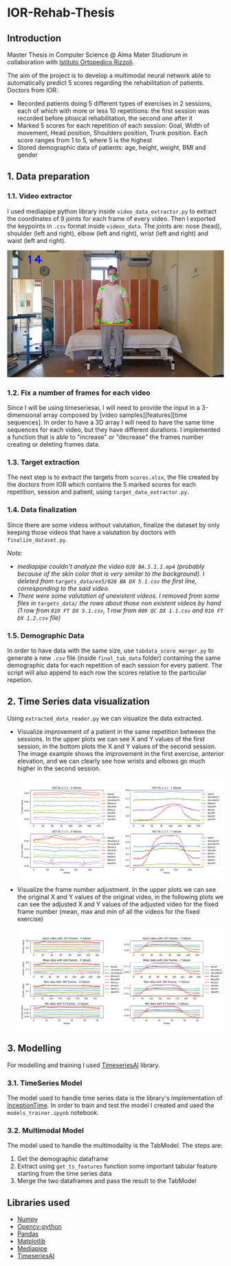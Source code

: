 # IOR-Rehab-Thesis
## Introduction
Master Thesis in Computer Science @ Alma Mater Studiorum in collaboration with [Istituto Ortopedico Rizzoli](https://www.ior.it/).

The aim of the project is to develop a multimodal neural network able to automatically predict 5 scores regarding the rehabilitation of patients. Doctors from IOR:
* Recorded patients doing 5 different types of exercises in 2 sessions, each of which with more or less 10 repetitions: the first session was recorded before phisical rehabilitation, the second one after it
* Marked 5 scores for each repetition of each session: Goal, Width of movement, Head position, Shoulders position, Trunk position. Each score ranges from 1 to 5, where 5 is the highest
* Stored demographic data of patients: age, height, weight, BMI and gender

## 1. Data preparation
### 1.1. Video extractor
I used mediapipe python library inside `video_data_extractor.py` to extract the coordinates of 9 joints for each frame of every video. Then I exported the keypoints in `.csv` format inside `videos_data`. The joints are: nose (head), shoulder (left and right), elbow (left and right), wrist (left and right) and waist (left and right).

<img src="images/tracked_keypoints.png">

### 1.2. Fix a number of frames for each video
Since I will be using timeseriesai, I will need to provide the input in a 3-dimensional array composed by [video samples][features][time sequences]. In order to have a 3D array I will need to have the same time sequences for each video, but they have different durations. I implemented a function that is able to "increase" or "decrease" the frames number creating or deleting frames data.

### 1.3. Target extraction
The next step is to extract the targets from `scores.xlsx`, the file created by the doctors from IOR which contains the 5 marked scores for each repetition, session and patient, using `target_data_extractor.py`.

### 1.4. Data finalization
Since there are some videos without valutation, finalize the dataset by only keeping those videos that have a valutation by doctors with `finalize_dataset.py`.

*Note:* 
* *mediapipe couldn't analyze the video `028 BA.5.1.1.mp4` (probably because of the skin color that is very similar to the background). I deleted from `targets_data/ex5/028 BA DX 5.1.csv` the first line, corresponding to the said video.*
* *There were some valutation of unexistent videos. I removed from some files in `targets_data/` the rows about those non existent videos by hand (1 row from `010 FT DX 5.1.csv`, 1 row from `009 QC DX 1.1.csv` and `010 FT DX 1.2.csv` file)*

### 1.5. Demographic Data
In order to have data with the same size, use `tabdata_score_merger.py` to generate a new `.csv` file (inside `final_tab_data` folder) containing the same demographic data for each repetition of each session for every patient. The script will also append to each row the scores relative to the particular repetion.

## 2. Time Series data visualization
Using `extracted_data_reader.py` we can visualize the data extracted.
* Visualize improvement of a patient in the same repetition between the sessions. In the upper plots we can see X and Y values of the first session, in the bottom plots the X and Y values of the second session. The image example shows the improvement in the first exercise, anterior elevation, and we can clearly see how wrists and elbows go much higher in the second session.  
    <p style="align:center">
    <img src="images/improv.png">
    </p>
* Visualize the frame number adjustment. In the upper plots we can see the original X and Y values of the original video, in the following plots we can see the adjusted X and Y values of the adjusted video for the fixed frame number (mean, max and min of all the videos for the fixed exercise)
    <p style="align:center">
    <img src="images/ex1-adjust.png">
    </p>

## 3. Modelling
For modelling and training I used [TimeseriesAI](https://timeseriesai.github.io/tsai/) library.
### 3.1. TimeSeries Model
The model used to handle time series data is the library's implementation of [InceptionTime](https://link.springer.com/article/10.1007/s10618-020-00710-y). In order to train and test the model I created and used the `models_trainer.ipynb` notebook.
### 3.2. Multimodal Model
The model used to handle the multimodality is the TabModel. The steps are:
1. Get the demographic dataframe
2. Extract using `get_ts_features` function some important tabular feature starting from the time series data
3. Merge the two dataframes and pass the result to the TabModel  

## Libraries used
* [Numpy](https://numpy.org/)
* [Opencv-python](https://pypi.org/project/opencv-python/)
* [Pandas](https://pandas.pydata.org/)
* [Matplotlib](https://matplotlib.org/stable/index.html)
* [Mediapipe](https://pypi.org/project/mediapipe/)
* [TimeseriesAI](https://timeseriesai.github.io/tsai/)